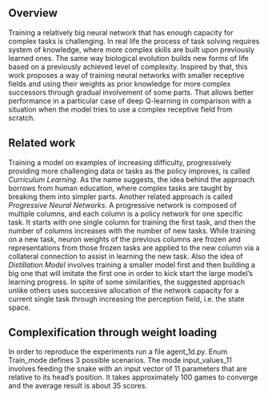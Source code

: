 ## Overview
Training a relatively big neural network that has enough capacity for complex tasks is challenging. In real life the process of task solving requires system of knowledge, where more complex skills are built upon previously learned ones. The same way biological evolution builds new forms of life based on a previously achieved level of complexity. Inspired by that, this work proposes a way of training neural networks with smaller receptive fields and using their weights as prior knowledge for more complex successors through gradual involvement of some parts. That allows better performance in a particular case of deep Q-learning in comparison with a situation when the model tries to use a complex receptive field from scratch.

## Related work
Training a model on examples of increasing difficulty, progressively providing more challenging data or tasks as the policy improves, is called _Curriculum Learning_. As the name suggests, the idea behind the approach borrows from human education, where complex tasks are taught by breaking them into simpler parts. Another related approach is called _Progressive Neural Networks_. A progressive network is composed of multiple columns, and each column is a policy network for one specific task. It starts with one single column for training the first task, and then the number of columns increases with the number of new tasks. While training on a new task, neuron weights of the previous columns are frozen and representations from those frozen tasks are applied to the new column via a collateral connection to assist in learning the new task. Also the idea of _Distillation Model_ involves training a smaller model first and then building a big one that will imitate the first one in order to kick start the large model’s learning progress. In spite of some similarities, the suggested approach unlike others uses successive allocation of the network capacity for a current single task through increasing the perception field, i.e. the state space.

## Complexification through weight loading
In order to reproduce the experiments run a file agent_1d.py. Enum Train_mode defines 3 possible scenarios. The mode input_values_11 involves feeding the snake with an input vector of 11 parameters that are relative to its head’s position. It takes approximately 100 games to converge and the average result is about 35 scores.



